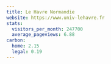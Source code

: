 ```yaml
---
title: Le Havre Normandie
website: https://www.univ-lehavre.fr
stats:
  visitors_per_month: 247700
  average_pageviews: 6.88
carbon:
  home: 2.15
  legal: 0.19
---
```

